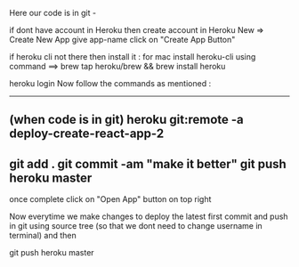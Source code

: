 Here our code is in git - 

if dont have account in Heroku then create account in Heroku
New => Create New App
give app-name
click on "Create App Button"

if heroku cli not there then install it : for mac install heroku-cli using command ==> brew tap heroku/brew && brew install heroku


heroku login
 Now follow the commands as mentioned :

----------------
(when code is in git)
heroku git:remote -a deploy-create-react-app-2
----------------
git add .
git commit -am "make it better"
git push heroku master
----------------
once complete click on "Open App" button on top right

Now everytime we make changes to deploy the latest 
first commit and push in git using source tree (so that we dont need to change username in terminal) and then 

git push heroku master